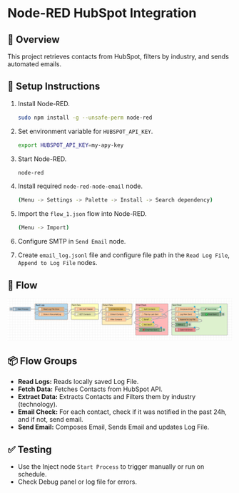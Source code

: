 # Node-RED HubSpot Integration

## 🧩 Overview
This project retrieves contacts from HubSpot, filters by industry, and sends automated emails.

## 🚀 Setup Instructions

1. Install Node-RED.
    ```sh
    sudo npm install -g --unsafe-perm node-red
    ```

2. Set environment variable for `HUBSPOT_API_KEY`.
   ```sh 
   export HUBSPOT_API_KEY=my-apy-key
   ```
3. Start Node-RED.
    ```sh
    node-red
    ```

4. Install required `node-red-node-email` node.
    ```sh 
    (Menu -> Settings -> Palette -> Install -> Search dependency)
    ```

5. Import the `flow_1.json` flow into Node-RED.
    ```sh
    (Menu -> Import)
    ```
   
6. Configure SMTP in `Send Email` node.

7. Create `email_log.jsonl` file and configure file path in the `Read Log File`, `Append to Log File` nodes.

## 🔄 Flow
![Project Screenshot](images/flow.jpg)


## 📦 Flow Groups
- **Read Logs:** Reads locally saved Log File.
- **Fetch Data:** Fetches Contacts from HubSpot API.
- **Extract Data:** Extracts Contacts and Filters them by industry (technology).
- **Email Check:** For each contact, check if it was  notified in the past 24h, and if not, send email.
- **Send Email:** Composes Email, Sends Email and updates Log File.

## ✅ Testing
- Use the Inject node `Start Process` to trigger manually or run on schedule.
- Check Debug panel or log file for errors.
